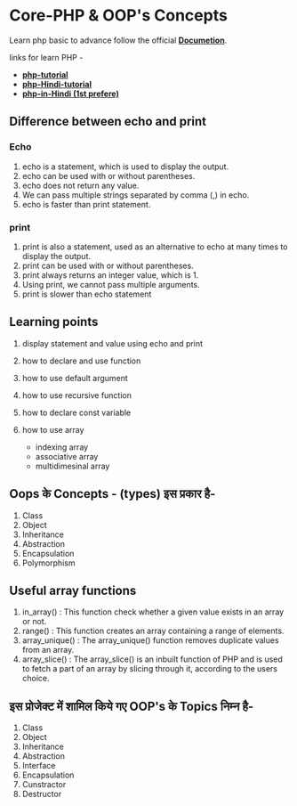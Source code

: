 # Core-PHP & OOP's Concepts

Learn php basic to advance follow the official **[Documetion](https://www.php.net/manual/en/langref.php)**.

links for learn PHP -

* **[php-tutorial](https://www.phptutorial.net/)**
* **[php-Hindi-tutorial](https://hindimepadhai.com/php/abstract-classes//)**
* **[php-in-Hindi (1st prefere)](https://www.learnhindituts.com/php/php-traits-in-hindi)**

## Difference between echo and print

### Echo

1. echo is a statement, which is used  to display the output.
2. echo can be used with or without parentheses.
3. echo does not return any value.
4. We can pass multiple strings separated by comma (,) in echo.
5. echo is faster than print statement.

### print

1. print is also a statement, used as an alternative to echo at many times to display the output.
2. print can be used with or without parentheses.
3. print always returns an integer value, which is 1.
4. Using print, we cannot pass multiple arguments.
5. print is slower than echo statement

## Learning points

1. display statement and value using echo and print

2. how to declare and use function
3. how to use default argument
4. how to use recursive function
5. how to declare const variable
6. how to use array
   * indexing array
   * associative array
   * multidimesinal array

## Oops के Concepts - (types) इस प्रकार है-

1. Class
2. Object
3. Inheritance
4. Abstraction
5. Encapsulation
6. Polymorphism

## Useful array functions

1. in_array() : This function check whether a given value exists in an array or not.
2. range() : This function creates an array containing a range of elements.
3. array_unique() : The array_unique() function removes duplicate values from an array.
4. array_slice() : The array_slice() is an inbuilt function of PHP and is used to fetch a part of an array by slicing through it, according to the users choice.

## इस प्रोजेक्ट में शामिल किये गए OOP's के Topics निम्न है-

1. Class
2. Object
3. Inheritance
4. Abstraction
5. Interface
6. Encapsulation
7. Cunstractor
8. Destructor
